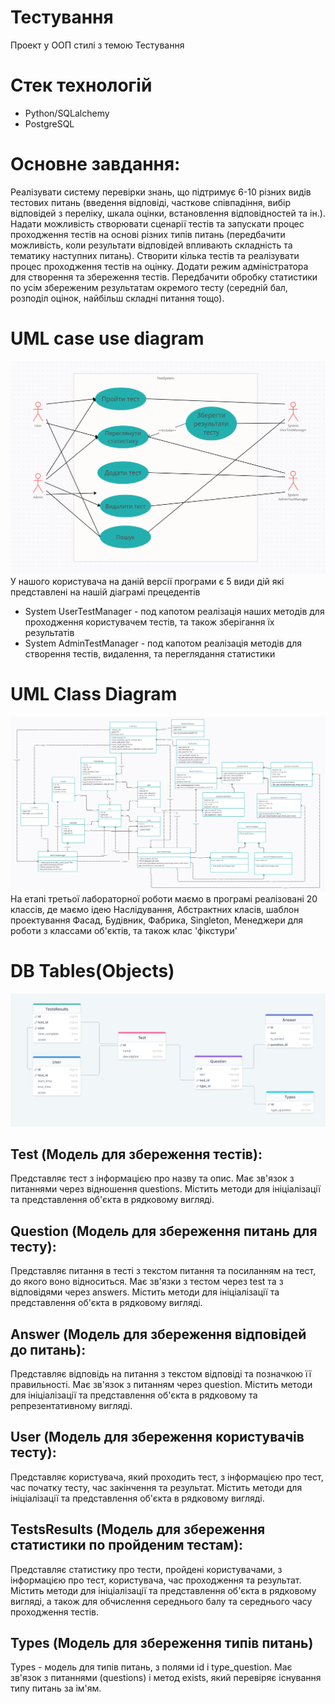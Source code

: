# Тестування

Проект у ООП стилі з темою Тестування
# Стек технологій
* Python/SQLalchemy
* PostgreSQL

# Основне завдання:
Реалізувати систему перевірки знань, що підтримує 6-10 різних видів тестових питань
(введення відповіді, часткове співпадіння, вибір відповідей з переліку, шкала оцінки,
встановлення відповідностей та ін.). Надати можливість створювати сценарії тестів та
запускати процес проходження тестів на основі різних типів питань (передбачити
можливість, коли результати відповідей впливають складність та тематику наступних
питань). Створити кілька тестів та реалізувати процес проходження тестів на оцінку.
Додати режим адміністратора для створення та збереження тестів. Передбачити
обробку статистики по усім збереженим результатам окремого тесту (середній бал,
розподіл оцінок, найбільш складні питання тощо).

# UML case use diagram
![text](media_readme/uml_update_lab2.png)
У нашого користувача на даній версії програми є 5 види дій які представлені на нашій 
діаграмі прецедентів
* System UserTestManager - под капотом реалізація наших методів для проходження користувачем тестів,
та також зберігання їх результатів
* System AdminTestManager - под капотом реалізація методів для створення тестів, видалення,
та переглядання статистики

# UML Class Diagram
![text](media_readme/uml_class_lab3.png)
На етапі третьої лабораторної роботи маємо в програмі реалізовані 20 классів, де маємо ідею Наслідування,
Абстрактних класів, шаблон проектування Фасад, Будівник, Фабрика, Singleton, Менеджери для роботи з классами об'єктів, 
та також клас 'фікстури'

# DB Tables(Objects)
![text](media_readme/db_update_lab2.png)
## Test (Модель для збереження тестів):

Представляє тест з інформацією про назву та опис.
Має зв'язок з питаннями через відношення questions.
Містить методи для ініціалізації та представлення об'єкта в рядковому вигляді.


## Question (Модель для збереження питань для тесту):

Представляє питання в тесті з текстом питання та посиланням на тест, до якого воно відноситься.
Має зв'язки з тестом через test та з відповідями через answers.
Містить методи для ініціалізації та представлення об'єкта в рядковому вигляді.


## Answer (Модель для збереження відповідей до питань): 

Представляє відповідь на питання з текстом відповіді та позначкою її правильності.
Має зв'язок з питанням через question.
Містить методи для ініціалізації та представлення об'єкта в рядковому та репрезентативному вигляді.


## User (Модель для збереження користувачів тесту):

Представляє користувача, який проходить тест, з інформацією про тест, час початку тесту, час закінчення та результат.
Містить методи для ініціалізації та представлення об'єкта в рядковому вигляді.


## TestsResults (Модель для збереження статистики по пройденим тестам):

Представляє статистику про тести, пройдені користувачами, з інформацією про тест, користувача, час проходження та результат.
Містить методи для ініціалізації та представлення об'єкта в рядковому вигляді, а також для обчислення середнього 
балу та середнього часу проходження тестів.


## Types (Модель для збереження типів питань)

Types - модель для типів питань, з полями id і type_question. Має зв'язок з питаннями (questions) і метод 
exists, який перевіряє існування типу питань за ім'ям.
